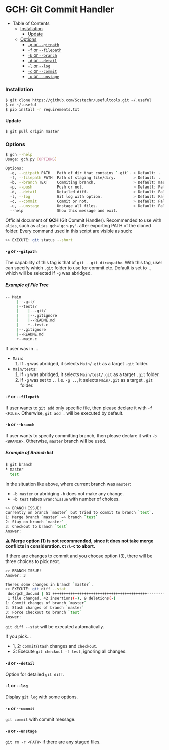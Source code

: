 # GCH: Git Commit Handler
- Table of Contents
	- [Installation](#installation)
		- [Update](#update)
	- [Options](#options)
		- [`-g` or `--gitpath`](#-g-or-gitpath)
		- [`-f` or `--filepath`](#-f-or-filepath)
		- [`-b` or `--branch`](#-b-or-branch)
		- [`-d` or `--detail`](#-d-or-detail)
		- [`-l` or `--log`](#-l-or-log)
		- [`-c` or `--commit`](#-c-or-commit)
		- [`-u` or `--unstage`](#-u-or-unstage)

### Installation
```bash
$ git clone https://github.com/Scstechr/usefultools.git ~/.useful
$ cd ~/.useful
$ pip install -r requirements.txt
```

#### Update
```bash
$ git pull origin master
```


### Options
```bash
$ gch --help
Usage: gch.py [OPTIONS]

Options:
  -g, --gitpath PATH   Path of dir that contains `.git`. > Default: .
  -f, --filepath PATH  Path of staging file/diry.        > Default: .
  -b, --branch TEXT    Commiting branch.                 > Default: master
  -p, --push           Push or not.                      > Default: False
  -d, --detail         Detailed diff.                    > Default: False
  -l, --log            Git log with option.              > Default: False
  -c, --commit         Commit or not.                    > Default: False
  -u, --unstage        Unstage all files.                > Default: False
  --help               Show this message and exit.
```

Official document of __GCH__ (Git Commit Handler).
Recommended to use with `alias`, such as `alias gch='gch.py'`. after exporting PATH of the cloned folder.
Every command used in this script are visible as such:
```bash
>> EXECUTE: git status --short
```

#### `-g` or `--gitpath`

The capability of this tag is that of `git --git-dir=<path>`.
With this tag, user can specify which `.git` folder to use for commit etc.
Default is set to `.`, which will be selected if `-g` was abridged.

##### Example of File Tree
```bash
-- Main
     |--.git/
     |--tests/
     |    |--.git/  
     |    |--.gitignore  
     |    |--README.md  
     |    +--test.c
     |--.gitignore  
     |--README.md  
     +--main.c  
```

If user was in ...
- `Main`:
  1. If `-g` was abridged, it selects `Main/.git` as a target `.git` folder.
- `Main/tests`:
  1. If `-g` was abridged, it selects `Main/test/.git` as a target `.git` folder.
  2. If `-g` was set to `..` i.e. `-g ..`, it selects `Main/.git` as a target `.git` folder.

#### `-f` or `--filepath`

If user wants to `git add` only specific file, then please declare it with `-f <FILE>`. Otherwise, `git add .` will be executed by default.

#### `-b` or `--branch`

If user wants to specify committing branch, then please declare it with `-b <BRANCH>`. Otherwise, `master` branch will be used.

##### Example of Branch list
```bash
$ git branch
* master
  test
```
In the situation like above, where current branch was `master`:
- `-b master` or abridging `-b` does not make any change.
- `-b test` raises `BranchIssue` with number of choices.

```bash
>> BRANCH ISSUE!
Currently on branch `master` but tried to commit to branch `test`.
1: Merge branch `master` => branch `test`
2: Stay on branch `master`                   
3: Checkout to branch `test`  
Answer:
```
:warning:
__Merge option (1) is not recommended, since it does not take merge conflicts in consideration. `Ctrl-C` to abort.__

If there are changes to commit and you choose option (3), there will be three choices to pick next.
```bash
>> BRANCH ISSUE!
Answer: 3

Theres some changes in branch `master`.
>> EXECUTE: git diff --stat
 doc/gch_doc.md | 51 ++++++++++++++++++++++++++++++++++++++++++---------
 1 file changed, 42 insertions(+), 9 deletions(-)
1: Commit changes of branch `master`
2: Stash changes of branch `master`
3: Force Checkout to branch `test`
Answer:
```
`git diff --stat` will be executed automatically.

 If you pick...
- 1, 2: `commit`/`stash` changes and `checkout`.
- 3: Execute `git checkout -f test`, ignoring all changes.

#### `-d` or `--detail`

Option for detailed `git diff`.

#### `-l` or `--log`

Display `git log` with some options.

#### `-c` or `--commit`

`git commit` with commit message.

#### `-u` or `--unstage`

`git rm -r <PATH>` if there are any staged files.


<!--##### `-p` or `--gitpath`
- __Default:__  `.`
- __Argument (Option):__ `<PATH>`

##### `-d` or `--gitpath`
- __Default:__  `.`
- __Argument (Option):__ `<PATH>`

##### `-l` or `--gitpath`
- __Default:__  `.`
- __Argument (Option):__ `<PATH>`

##### `-c` or `--gitpath`
- __Default:__  `.`
- __Argument (Option):__ `<PATH>`

##### `-u` or `--gitpath`
- __Default:__  `.`
- __Argument (Option):__ `<PATH>` -->
